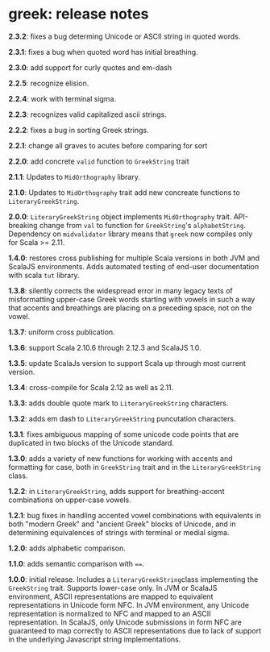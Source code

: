 # greek: release notes

**2.3.2**: fixes a bug determing Unicode or ASCII string in quoted words.

**2.3.1**: fixes a bug when quoted word has initial breathing.

**2.3.0**: add support for curly quotes and em-dash

**2.2.5**: recognize elision.

**2.2.4**: work with terminal sigma.

**2.2.3**: recognizes valid capitalized ascii strings.

**2.2.2**: fixes a bug in sorting Greek strings.

**2.2.1**: change all graves to acutes before comparing for sort

**2.2.0**: add concrete `valid` function to `GreekString` trait

**2.1.1**:  Updates to `MidOrthography` library.

**2.1.0**:  Updates to `MidOrthography` trait add new concreate functions to `LiteraryGreekString`.


**2.0.0**:   `LiteraryGreekString` object implements `MidOrthography` trait.  API-breaking change from `val` to function for `GreekString`'s `alphabetString`.  Dependency on `midvalidator` library means that `greek` now compiles only for Scala >= 2.11.


**1.4.0**:  restores cross publishing for multiple Scala versions in both JVM and ScalaJS environments.  Adds automated testing of end-user documentation with scala `tut` library.


**1.3.8**:  silently corrects the widespread error in many legacy texts of
misformatting upper-case Greek words starting with vowels in such a way that
accents and breathings are placing on a preceding space, not on the vowel.

**1.3.7**: uniform cross publication.

**1.3.6**:  support Scala 2.10.6 through 2.12.3 and ScalaJS 1.0.

**1.3.5**: update ScalaJs version to support Scala up through most current version.

**1.3.4**:  cross-compile for Scala 2.12 as well as 2.11.

**1.3.3**:  adds double quote mark to `LiteraryGreekString` characters.

**1.3.2**:  adds em dash to `LiteraryGreekString` puncutation characters.

**1.3.1**: fixes ambiguous mapping of some unicode code points that are duplicated in two blocks of the Unicode standard.

**1.3.0**: adds a variety of new functions for working with accents and formatting for case, both in `GreekString` trait and in the `LiteraryGreekString` class.

**1.2.2**: in `LiteraryGreekString`, adds support for breathing-accent combinations on upper-case vowels.

**1.2.1**: bug fixes in handling accented vowel combinations with equivalents in both "modern Greek" and "ancient Greek" blocks of Unicode, and in determining equivalences of strings with terminal or medial sigma.

**1.2.0**: adds alphabetic comparison.

**1.1.0**:  adds semantic comparison with `==`.

**1.0.0**:  initial release.  Includes a `LiteraryGreekString`class implementing the `GreekString` trait.  Supports lower-case only. In JVM or ScalaJS environment, ASCII representations are mapped to equivalent representations in Unicode form NFC.  In JVM environment, any Unicode representation is normalized to NFC and mapped to an ASCII representation.  In ScalaJS, only Unicode submissions in form NFC are guaranteed to map correctly to ASCII representations due to lack of support in the underlying Javascript string implementations.
